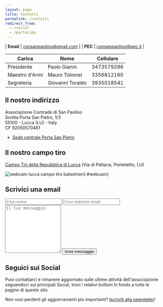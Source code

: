 ```yaml
---
layout: page
title: Contatti
permalink: /contatti
redirect_from:
  - /social
  - /partecipa
---
```


| **Email** | consanpaolino@gmail.com |
| **PEC**   | consanpaolino@pec.it    |

| Carica         | Nome             | Cellulare  |
| -------------- | ---------------- | ---------- |
| Presidente     | Paolo Gianni     | 3473579286 |
| Maestro d'Armi | Mauro Tolomei    | 3356812160 |
| Segreteria     | Giovanni Toraldo | 3935018541 |

## Il nostro indirizzo

Associazione Contrade di San Paolino<br/>
Sortita Porta San Pietro, 1/3<br/>
55100 - Lucca (LU) - Italy<br/>
CF 92050570461<br/>

* [Sede centrale Porta San Pietro](https://goo.gl/maps/NCqcGoRuVNQa8X2T9)

## Il nostro campo tiro

[Campo Tiri della Repubblica di Lucca](https://goo.gl/maps/j7VtRqNSK9Eyjjmf7) (Via di Pattana, Pontetetto, LU)

![webcam lucca campo tiro balestrieri](https://consanpaolino.s3.fr-par.scw.cloud/campotiro.jpg){:#webcam}

## Scrivici una email

<form class="wj-contact" action="https://formspree.io/{{site.author.email}}" method="POST">
    <input type="text" name="name" placeholder="Il tuo nome">
    <input type="email" name="_replyto" placeholder="Il tuo indirizzo email">
    <textarea type="text" name="content" rows="10" placeholder="Il tuo messaggio"></textarea>
    <input type="hidden" name="_subject" value="Richiesta contatto sito">
    <input type="text" name="_gotcha" style="display:none">
    <input type="hidden" name="_language" value="it" />
    <input type="submit" value="Invia messaggio">
</form>

## Seguici sui Social

Puoi contattarci e rimanere aggiornato sulle ultime attività dell'associazione
seguendoci sui principali Social, trovi i relativi bottoni in fondo a tutte le
pagine di questo sito.

Non vuoi perderti gli aggiornamenti più importanti? [Iscriviti alla newsletter](/newsletter)!
